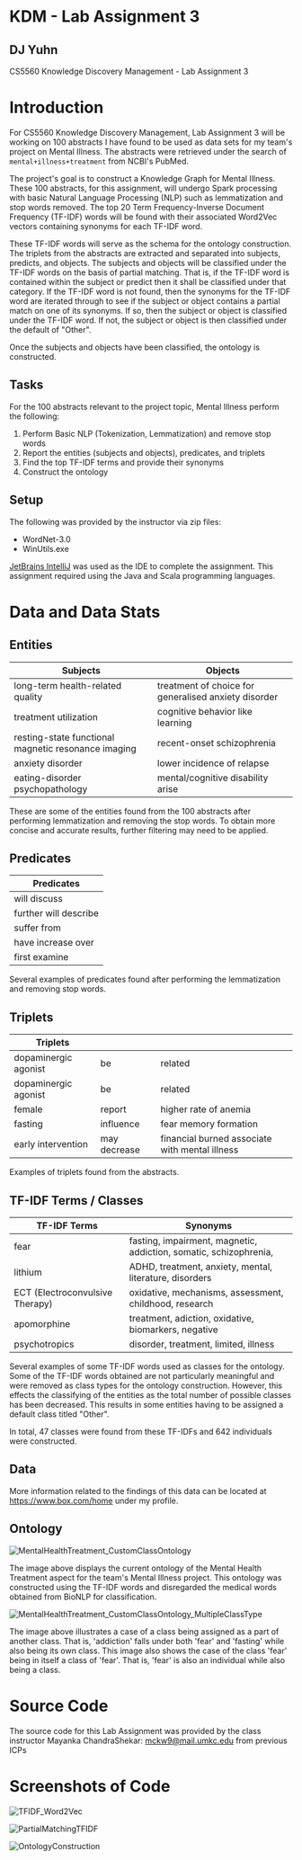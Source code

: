 # KDM - Lab Assignment 3

## DJ Yuhn

CS5560 Knowledge Discovery Management - Lab Assignment 3



# Introduction

For CS5560 Knowledge Discovery Management, Lab Assignment 3 will be working on 100 abstracts I have found to be used as data sets for my team's project on Mental Illness. The abstracts were retrieved under the search of `mental+illness+treatment` from NCBI's PubMed.

The project's goal is to construct a Knowledge Graph for Mental Illness. These 100 abstracts, for this assignment, will undergo Spark processing with basic Natural Language Processing (NLP) such as lemmatization and stop words removed. The top 20 Term Frequency-Inverse Document Frequency (TF-IDF) words will be found with their associated Word2Vec vectors containing synonyms for each TF-IDF word.

These TF-IDF words will serve as the schema for the ontology construction. The triplets from the abstracts are extracted and separated into subjects, predicts, and objects. The subjects and objects will be classified under the TF-IDF words on the basis of partial matching. That is, if the TF-IDF word is contained within the subject or predict then it shall be classified under that category. If the TF-IDF word is not found, then the synonyms for the TF-IDF word are iterated through to see if the subject or object contains a partial match on one of its synonyms. If so, then the subject or object is classified under the TF-IDF word. If not, the subject or object is then classified under the default of "Other".

Once the subjects and objects have been classified, the ontology is constructed.



## Tasks

For the 100 abstracts relevant to the project topic, Mental Illness perform the following:

1. Perform Basic NLP (Tokenization, Lemmatization) and remove stop words
2. Report the entities (subjects and objects), predicates, and triplets
3. Find the top TF-IDF terms and provide their synonyms
4. Construct the ontology



## Setup

The following was provided by the instructor via zip files:

* WordNet-3.0 
* WinUtils.exe

[JetBrains IntelliJ](https://www.jetbrains.com/idea/) was used as the IDE to complete the assignment. This assignment required using the Java and Scala programming languages.



# Data and Data Stats

## Entities

| Subjects                                            | Objects                                              |
| --------------------------------------------------- | ---------------------------------------------------- |
| long-term health-related quality                    | treatment of choice for generalised anxiety disorder |
| treatment utilization                               | cognitive behavior like learning                     |
| resting-state functional magnetic resonance imaging | recent-onset schizophrenia                           |
| anxiety disorder                                    | lower incidence of relapse                           |
| eating-disorder psychopathology                     | mental/cognitive disability arise                    |

These are some of the entities found from the 100 abstracts after performing lemmatization and removing the stop words. To obtain more concise and accurate results, further filtering may need to be applied.

## Predicates

| Predicates            |
| --------------------- |
| will discuss          |
| further will describe |
| suffer from           |
| have increase over    |
| first examine         |

Several examples of predicates found after performing the lemmatization and removing stop words.

## Triplets

| Triplets             |              |                                                |
| -------------------- | ------------ | ---------------------------------------------- |
| dopaminergic agonist | be           | related                                        |
| dopaminergic agonist | be           | related                                        |
| female               | report       | higher rate of anemia                          |
| fasting              | influence    | fear memory formation                          |
| early intervention   | may decrease | financial burned associate with mental illness |

Examples of triplets found from the abstracts.

## TF-IDF Terms / Classes

| TF-IDF Terms                    | Synonyms                                                     |
| ------------------------------- | ------------------------------------------------------------ |
| fear                            | fasting, impairment, magnetic, addiction, somatic, schizophrenia, |
| lithium                         | ADHD, treatment, anxiety, mental, literature, disorders      |
| ECT (Electroconvulsive Therapy) | oxidative, mechanisms, assessment, childhood, research       |
| apomorphine                     | treatment, adiction, oxidative, biomarkers, negative         |
| psychotropics                   | disorder, treatment, limited, illness                        |

Several examples of some TF-IDF words used as classes for the ontology. Some of the TF-IDF words obtained are not particularly meaningful and were removed as class types for the ontology construction. However, this effects the classifying of the entities as the total number of possible classes has been decreased. This results in some entities having to be assigned a default class titled "Other".

In total, 47 classes were found from these TF-IDFs and 642 individuals were constructed.

## Data

More information related to the findings of this data can be located at https://www.box.com/home under my profile.



## Ontology

![MentalHealthTreatment_CustomClassOntology](../docs/Lab3/MentalHealthTreatment_CustomClassOntology.PNG)

The image above displays the current ontology of the Mental Health Treatment aspect for the team's Mental Illness project. This ontology was constructed using the TF-IDF words and disregarded the medical words obtained from BioNLP for classification.

![MentalHealthTreatment_CustomClassOntology_MultipleClassType](../docs/Lab3/MentalHealthTreatment_CustomClassOntology_MultipleClassType.PNG)

The image above illustrates a case of a class being assigned as a part of another class. That is, 'addiction' falls under both 'fear' and 'fasting' while also being its own class. This image also shows the case of the class 'fear' being in itself a class of 'fear'. That is, 'fear' is also an individual while also being a class.

# Source Code

The source code for this Lab Assignment was provided by the class instructor Mayanka ChandraShekar: [mckw9@mail.umkc.edu](mckw9@mail.umkc.edu) from previous ICPs



# Screenshots of Code

![TFIDF_Word2Vec](../docs/Lab3/TFIDF_Word2Vec.png)

![PartialMatchingTFIDF](../docs/Lab3/PartialMatchingTFIDF.png)

![OntologyConstruction](../docs/Lab3/OntologyConstruction.png)


